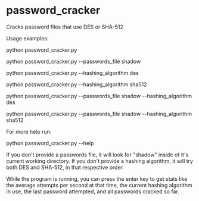 password_cracker
================

Cracks password files that use DES or SHA-512

Usage examples:

python password_cracker.py

python password_cracker.py --passwords_file shadow

python password_cracker.py --hashing_algorithm des

python password_cracker.py --hashing_algorithm sha512

python password_cracker.py --passwords_file shadow --hashing_algorithm des

python password_cracker.py --passwords_file shadow --hashing_algorithm sha512


For more help run:

python password_cracker.py --help

If you don't provide a passwords file, it will look for "shadow" inside of it's current working directory. If you don't provide a hashing algorithm, it will try both DES and SHA-512, in that respective order. 

While the program is running, you can press the enter key to get stats like the average attempts per second at that time, the current hashing algorithm in use, the last password attempted, and all passwords cracked so far.